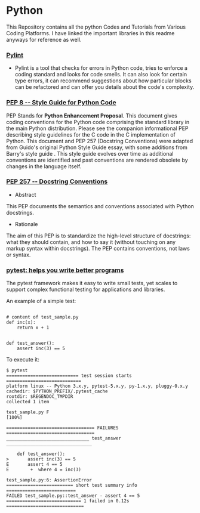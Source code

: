 # Python

This Repository contains all the python Codes and Tutorials from Various Coding Platforms.
I have linked the important libraries in this readme anyways for reference as well.
 
 
### [Pylint](https://www.pylint.org/) 
- Pylint is a tool that checks for errors in Python code, tries to enforce a coding standard and looks for code smells. It can also look for certain type errors, it can recommend suggestions about how particular blocks can be refactored and can offer you details about the code's complexity.

### [PEP 8 -- Style Guide for Python Code](https://www.python.org/dev/peps/pep-0008/)

PEP Stands for **Python Enhancement Proposal**. This document gives coding conventions for the Python code comprising the standard library in the main Python distribution. Please see the companion informational PEP describing style guidelines for the C code in the C implementation of Python.
This document and PEP 257 (Docstring Conventions) were adapted from Guido's original Python Style Guide essay, with some additions from Barry's style guide .
This style guide evolves over time as additional conventions are identified and past conventions are rendered obsolete by changes in the language itself.

### [PEP 257 -- Docstring Conventions](https://www.python.org/dev/peps/pep-0257/)

- Abstract

This PEP documents the semantics and conventions associated with Python docstrings.

- Rationale

The aim of this PEP is to standardize the high-level structure of docstrings: what they should contain, and how to say it (without touching on any markup syntax within docstrings). The PEP contains conventions, not laws or syntax.

### [pytest: helps you write better programs](https://docs.pytest.org/en/latest/)

The pytest framework makes it easy to write small tests, yet scales to support complex functional testing for applications and libraries.

An example of a simple test:
```

# content of test_sample.py
def inc(x):
    return x + 1


def test_answer():
    assert inc(3) == 5
```

To execute it:
```
$ pytest
=========================== test session starts ============================
platform linux -- Python 3.x.y, pytest-5.x.y, py-1.x.y, pluggy-0.x.y
cachedir: $PYTHON_PREFIX/.pytest_cache
rootdir: $REGENDOC_TMPDIR
collected 1 item

test_sample.py F                                                     [100%]

================================= FAILURES =================================
_______________________________ test_answer ________________________________

    def test_answer():
>       assert inc(3) == 5
E       assert 4 == 5
E        +  where 4 = inc(3)

test_sample.py:6: AssertionError
========================= short test summary info ==========================
FAILED test_sample.py::test_answer - assert 4 == 5
============================ 1 failed in 0.12s =============================
```
